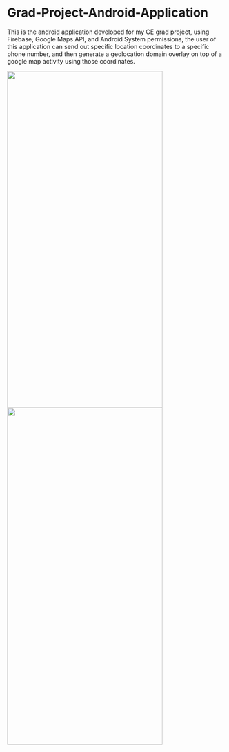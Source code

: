 # Grad-Project-Android-Application
This is the android application developed for my CE grad project, using Firebase, Google Maps API, and Android System permissions, the user of this application can send out specific location coordinates to a specific phone number, and then generate a geolocation domain overlay on top of a google map activity using those coordinates.

<img src ="https://i.imgur.com/VGdKKRG.jpg" width="360" height="780"> <img src ="https://i.imgur.com/vDtvBOC.jpg" width="360" height="780">
